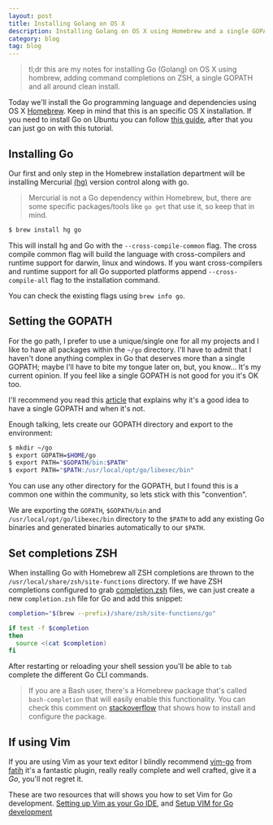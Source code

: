 ```yaml
---
layout: post
title: Installing Golang on OS X
description: Installing Golang on OS X using Homebrew and a single GOPATH
category: blog
tag: blog
---
```


> tl;dr this are my notes for installing Go (Golang) on OS X using hombrew,
adding command completions on ZSH, a single GOPATH and all around clean install.

Today we'll install the Go programming language and dependencies using OS X
[Homebrew][brew]. Keep in mind that this is an specific OS X installation. If
you need to install Go on Ubuntu you can follow [this guide][ubuntu], after
that you can just go on with this tutorial.

## Installing Go

Our first and only step in the Homebrew installation department will be
installing Mercurial [(hg)][hg] version control along with go.

> Mercurial is not a Go dependency within Homebrew, but, there are some specific
> packages/tools like `go get` that use it, so keep that in mind.

```bash
$ brew install hg go
```

This will install hg and Go with the `--cross-compile-common` flag. The cross
compile common flag will build the language with cross-compilers and runtime
support for darwin, linux and windows. If you want cross-compilers and runtime
support for all Go supported platforms append `--cross-compile-all` flag to the
installation command.

You can check the existing flags using `brew info go`.

## Setting the GOPATH

For the go path, I prefer to use a unique/single one for all my projects and I
like to have all packages within the `~/go` directory. I'll have to admit that
I haven't done anything complex in Go that deserves more than a single GOPATH;
maybe I'll have to bite my tongue later on, but, you know... It's my current
opinion. If you feel like a single GOPATH is not good for you it's OK too.

I'll recommend you read this [article][article] that explains why it's a good
idea to have a single GOPATH and when it's not.

Enough talking, lets create our GOPATH directory and export to the environment:

```bash
$ mkdir ~/go
$ export GOPATH=$HOME/go
$ export PATH="$GOPATH/bin:$PATH"
$ export PATH="$PATH:/usr/local/opt/go/libexec/bin"
```

You can use any other directory for the GOPATH, but I found this is a common
one within the community, so lets stick with this "convention".

We are exporting the `GOPATH`, `$GOPATH/bin` and
`/usr/local/opt/go/libexec/bin` directory to the `$PATH` to add any existing Go
binaries and generated binaries automatically to our `$PATH`.

## Set completions ZSH

When installing Go with Homebrew all ZSH completions are thrown to the
`/usr/local/share/zsh/site-functions` directory. If we have ZSH completions
configured to grab [completion.zsh][completions] files, we can just create a
new `completion.zsh` file for Go and add this snippet:

```bash
completion="$(brew --prefix)/share/zsh/site-functions/go"

if test -f $completion
then
  source <(cat $completion)
fi
```

After restarting or reloading your shell session you'll be able to `tab`
complete the different Go CLI commands.

> If you are a Bash user, there's a Homebrew package that's called
> `bash-completion` that will easily enable this functionality. You can check
> this comment on [stackoverflow][so] that shows how to install and configure
> the package.

## If using Vim

If you are using Vim as your text editor I blindly recommend [vim-go][vim-go]
from [fatih][fatih] it's a fantastic plugin, really really complete and well
crafted, give it a *Go*, you'll not regret it.

These are two resources that will shows you how to set Vim for Go development.
[Setting up Vim as your Go IDE][gist], and [Setup VIM for Go development][post]

[article]: http://arslan.io/ten-useful-techniques-in-go
[brew]: http://brew.sh/
[hg]: http://mercurial.selenic.com/
[completions]: https://github.com/albertogg/dotfiles/blob/master/zsh/zshrc.symlink#L23-31
[so]: http://stackoverflow.com/a/14970926
[vim-go]: http://stackoverflow.com/a/14970926
[fatih]: http://stackoverflow.com/a/14970926
[ubuntu]: https://code.google.com/p/go-wiki/wiki/Ubuntu
[post]: http://obahua.com/setup-vim-for-go-development/
[gist]: https://gist.github.com/cridenour/74e7635275331d5afa6b
